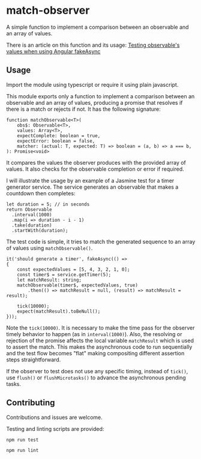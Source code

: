 # match-observer
A simple function to implement a comparison between an observable and an array of values.

There is an article on this function and its usage: [Testing observable's values when using Angular fakeAsync](https://medium.com/@akaztp/testing-observables-values-when-using-angular-fakeasync-29151ebe5d0b)

## Usage

Import  the module using typescript or require it using plain javascript.

This module exports only a function to implement a comparison between an observable and an array of values, producing a promise that resolves if there is a match or rejects if not. It has the following signature:
```
function matchObservable<T>(
    obs$: Observable<T>,
    values: Array<T>,
    expectComplete: boolean = true,
    expectError: boolean = false,
    matcher: (actual: T, expected: T) => boolean = (a, b) => a === b,
): Promise<void>
```
It compares the values the observer produces with the provided array of values. It also checks for the observable completion or error if required.

I will illustrate the usage by an example of a Jasmine test for a timer generator service. The service generates an observable that makes a countdown then completes:
```
let duration = 5; // in seconds
return Observable
  .interval(1000)
  .map(i => duration - i - 1)
  .take(duration)
  .startWith(duration);
```
The test code is simple, it tries to match the generated sequence to an array of values using `matchObservable()`.

```
it('should generate a timer', fakeAsync(() =>
{
    const expectedValues = [5, 4, 3, 2, 1, 0];
    const timer$ = service.getTimer(5);
    let matchResult: string;
    matchObservable(timer$, expectedValues, true)
        .then(() => matchResult = null, (result) => matchResult = result);

    tick(10000);
    expect(matchResult).toBeNull();
}));
```
Note the `tick(10000)`. It is necessary to make the time pass for the observer timely behavior to happen (as in `interval(1000)`). Also, the resolving or rejection of the promise affects the local variable `matchResult` which is used to assert the match. This makes the asynchronous code to run sequentially and the test flow becomes "flat" making compositing different assertion steps straightforward.

If the observer to test does not use any specific timing, instead of `tick()`, use `flush()` or `flushMicrotasks()` to advance the asynchronous pending tasks.

## Contributing

Contributions and issues are welcome.

Testing and linting scripts are provided:

`npm run test`

`npm run lint`
